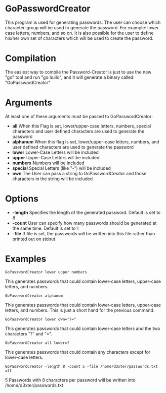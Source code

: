 GoPasswordCreator
=================

This program is used for generating passwords.
The user can choose which character-group will be used to generate the password.
For example: lower case letters, numbers, and so on.
It is also possible for the user to define his/her own set of characters which will be used to create the password.


Compilation
===========

The easiest way to compile the Password-Creator is just to use the new "go" tool and run "go build",
and it will generate a binary called "GoPasswordCreator"


Arguments
=========

At least one of these arguments must be passed to GoPasswordCreator:

- **all**	When this Flag is set, lower/upper-case letters, numbers, special characters and user defined characters are used to generate the password
- **alphanum**  When this flag is set, lower/upper-case letters, numbers, and user defined characters are used to generate the password
- **lower**	Lower-Case Letters will be included
- **upper**	Upper-Case Letters will be included
- **numbers**	Numbers will be included
- **special**	Special Letters (like "-") will be included
- **own**	The User can pass a string to GoPasswordCreator and those characters in the string will be included


Options
=======

- **-length** 	Specifies the length of the generated password. Default is set to 8
- **-count**	User can specify how many passwords should be generated at the same time. Default is set to 1
- **-file**	If file is set, the passwords will be written into this file rather than printed out on stdout


Examples
========

	GoPasswordCreator lower upper numbers
This generates passwords that could contain lower-case letters, upper-case letters, and numbers.

	GoPasswordCreator alphanum
This generates passwords that could contain lower-case letters, upper-case letters, and numbers.  This is  just a short hand for the previous command.

	GoPasswordCreator lower own="?="
This generates passwords that could contain lower-case letters and the two characters "?" and "=".

	GoPasswordCreator all lower=f
This generates passwords that could contain any characters except for lower-case letters.

	GoPasswordCreator -length 8 -count 5 -file /home/d3xter/passwords.txt all
5 Passwords with 8 characters per password will be written into /home/d3xter/passwords.txt
